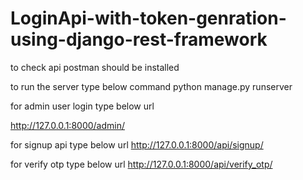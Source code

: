 # LoginApi-with-token-genration-using-django-rest-framework

to check api postman should be installed

to run the server type below command
  python manage.py runserver

for admin user login type below url

  http://127.0.0.1:8000/admin/
  
for signup api type below url
  http://127.0.0.1:8000/api/signup/
  
  
 for verify otp type below url
   http://127.0.0.1:8000/api/verify_otp/
   
   
  
